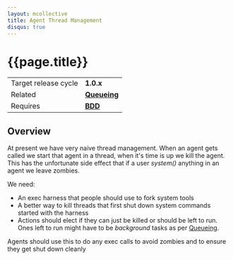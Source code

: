 ```yaml
---
layout: mcollective
title: Agent Thread Management
disqus: true
---
```

[Queueing]: queueing_and_scheduling.html
[BDD]: cucumber.html

# {{page.title}}

|                    |         |
|--------------------|---------|
|Target release cycle|**1.0.x**|
|Related|**[Queueing]**|
|Requires|**[BDD]**|

## Overview

At present we have very naive thread management.  When an agent gets called we start that agent in a thread, when it's time is up we kill the agent.  This has the unfortunate side effect that if a user _system()_ anything in an agent we leave zombies.

We need:

 * An exec harness that people should use to fork system tools
 * A better way to kill threads that first shut down system commands started with the harness
 * Actions should elect if they can just be killed or should be left to run.  Ones left to run might have to be _background_ tasks as per [Queueing].

Agents should use this to do any exec calls to avoid zombies and to ensure they get shut down cleanly

